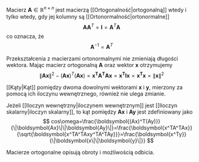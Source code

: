 Macierz $\boldsymbol{A}\in\mathbb{R}^{n\times n}$ jest macierzą [[Ortogonalność|ortogonalną]] wtedy i tylko wtedy, gdy jej kolumny są [[Ortonormalność|ortonormalne]]
$$
\boldsymbol{AA}^T=\boldsymbol{I}=\boldsymbol{A}^T\boldsymbol{A}
$$
co oznacza, że
$$
\boldsymbol{A}^{-1}=\boldsymbol{A}^T
$$

Przekształcenia z macierzami ortonormalnymi nie zmieniają długości wektora. Mając macierz ortogonalną $\boldsymbol{A}$ oraz wektor $\boldsymbol{x}$ otrzymujemy
$$
\|\boldsymbol{Ax}\|^2-(\boldsymbol{Ax})^T(\boldsymbol{Ax})=\boldsymbol{x^TA^TAx}=\boldsymbol{x^TIx}=\boldsymbol{x^Tx}=\|\boldsymbol{x}\|^2
$$

[[Kąty|Kąt]] pomiędzy dwoma dowolnymi wektorami $\boldsymbol{x}$ i $\boldsymbol{y}$, mierzony za pomocą ich iloczynu wewnętrznego, również nie ulega zmianie. 

Jeżeli [[Iloczyn wewnętrzny|iloczynem wewnętrznym]] jest [[Iloczyn skalarny|iloczyn skalarny]], to kąt pomiędzy
$\boldsymbol{Ax}$ i $\boldsymbol{Ay}$ jest zdefiniowany jako
$$
cos\omega=\frac{\boldsymbol{(Ax)^T(Ay)}}{\|\boldsymbol{Ax}\|\|\boldsymbol{Ay}\|}=\frac{\boldsymbol{x^TA^TAx}}{\sqrt{\boldsymbol{x^TA^TAxy^TA^TAy}}}=\frac{\boldsymbol{x^Ty}}{\|\boldsymbol{x\|\|\boldsymbol{y}\|}}
$$

Macierze ortogonalne opisują obroty i możliwością odbicia. 

